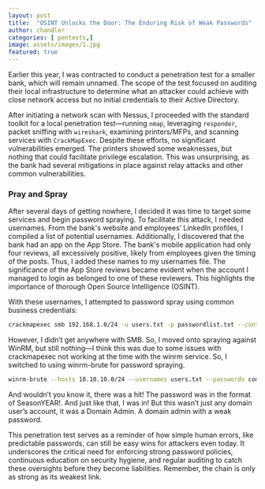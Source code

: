 ```yaml
---
layout: post
title:  "OSINT Unlocks the Door: The Enduring Risk of Weak Passwords"
author: chandler
categories: [ pentests,]
image: assets/images/1.jpg
featured: true
---
```


Earlier this year, I was contracted to conduct a penetration test for a smaller bank, which will remain unnamed. The scope of the test focused on auditing their local infrastructure to determine what an attacker could achieve with close network access but no initial credentials to their Active Directory.

After initiating a network scan with Nessus, I proceeded with the standard toolkit for a local penetration test—running `nmap`, leveraging `responder`, packet sniffing with `wireshark`, examining printers/MFPs, and scanning services with `CrackMapExec`. Despite these efforts, no significant vulnerabilities emerged. The printers showed some weaknesses, but nothing that could facilitate privilege escalation. This was unsurprising, as the bank had several mitigations in place against relay attacks and other common vulnerabilities.

### Pray and Spray 
After several days of getting nowhere, I decided it was time to target some services and begin password spraying. To facilitate this attack, I needed usernames. From the bank's website and employees’ LinkedIn profiles, I compiled a list of potential usernames. Additionally, I discovered that the bank had an app on the App Store. The bank's mobile application had only four reviews, all excessively positive, likely from employees given the timing of the posts. Thus, I added these names to my usernames file. The significance of the App Store reviews became evident when the account I managed to login as belonged to one of these reviewers. This highlights the importance of thorough Open Source Intelligence (OSINT).

With these usernames, I attempted to password spray using common business credentials:

```bash
crackmapexec smb 192.168.1.0/24 -u users.txt -p passwordlist.txt --continue-on-success
```

However, I didn’t get anywhere with SMB. So, I moved onto spraying against WinRM, but still nothing—I think this was due to some issues with crackmapexec not working at the time with the winrm service. So, I switched to using winrm-brute for password spraying.

```bash
winrm-brute --hosts 10.10.10.0/24 --usernames users.txt --passwords common_passwords.txt
```

And wouldn’t you know it, there was a hit! The password was in the format of SeasonYEAR!. And just like that, I was in! But this wasn’t just any domain user’s account, it was a Domain Admin. A domain admin with a weak password.

This penetration test serves as a reminder of how simple human errors, like predictable passwords, can still be easy wins for attackers even today. It underscores the critical need for enforcing strong password policies, continuous education on security hygiene, and regular auditing to catch these oversights before they become liabilities. Remember, the chain is only as strong as its weakest link.